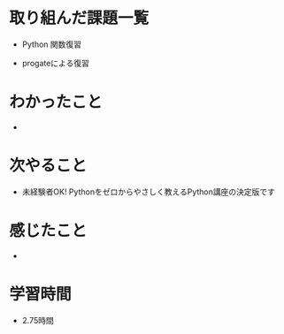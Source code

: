# 取り組んだ課題一覧

- Python 関数復習    　

- progateによる復習      

# わかったこと

- 

# 次やること

- 未経験者OK! Pythonをゼロからやさしく教えるPython講座の決定版です

# 感じたこと

- 

# 学習時間

- 2.75時間